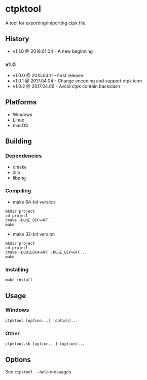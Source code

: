 # ctpktool

A tool for exporting/importing ctpk file.

## History

- v1.1.0 @ 2018.01.04 - A new beginning

### v1.0

- v1.0.0 @ 2015.03.11 - First release
- v1.0.1 @ 2017.04.04 - Change encoding and support ctpk icon
- v1.0.2 @ 2017.04.06 - Avoid ctpk contain backslash

## Platforms

- Windows
- Linux
- macOS

## Building

### Dependencies

- cmake
- zlib
- libpng

### Compiling

- make 64-bit version
~~~
mkdir project
cd project
cmake -DUSE_DEP=OFF ..
make
~~~

- make 32-bit version
~~~
mkdir project
cd project
cmake -DBUILD64=OFF -DUSE_DEP=OFF ..
make
~~~

### Installing

~~~
make install
~~~

## Usage

### Windows

~~~
ctpktool [option...] [option]...
~~~

### Other

~~~
ctpktool.sh [option...] [option]...
~~~

## Options

See `ctpktool --help` messages.
